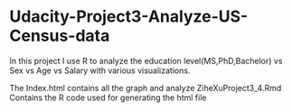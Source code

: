 # Udacity-Project3-Analyze-US-Census-data
In this project I use R to analyze the education level(MS,PhD,Bachelor) vs Sex vs Age vs Salary with various visualizations. 

The Index.html contains all the graph and analyze
ZiheXuProject3_4.Rmd Contains the R code used for generating the html file
